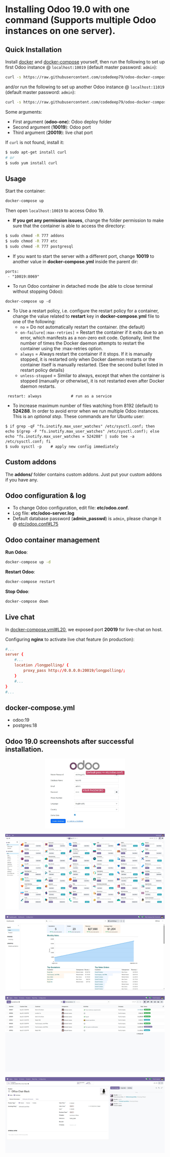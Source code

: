 # Installing Odoo 19.0 with one command (Supports multiple Odoo instances on one server).

## Quick Installation

Install [docker](https://docs.docker.com/get-docker/) and [docker-compose](https://docs.docker.com/compose/install/) yourself, then run the following to set up first Odoo instance @ `localhost:10019` (default master password: `admin`):

``` bash
curl -s https://raw.githubusercontent.com/codedeep79/odoo-docker-compose/refs/heads/main/odoo-19-docker-compose/run.sh | bash -s odoo-one 10019 20019
```
and/or run the following to set up another Odoo instance @ `localhost:11019` (default master password: `admin`):

``` bash
curl -s https://raw.githubusercontent.com/codedeep79/odoo-docker-compose/refs/heads/main/odoo-19-docker-compose/run.sh | bash -s odoo-two 11019 21019
```

Some arguments:
* First argument (**odoo-one**): Odoo deploy folder
* Second argument (**10019**): Odoo port
* Third argument (**20019**): live chat port

If `curl` is not found, install it:

``` bash
$ sudo apt-get install curl
# or
$ sudo yum install curl
```

## Usage

Start the container:
``` sh
docker-compose up
```
Then open `localhost:10019` to access Odoo 19.

- **If you get any permission issues**, change the folder permission to make sure that the container is able to access the directory:

``` sh
$ sudo chmod -R 777 addons
$ sudo chmod -R 777 etc
$ sudo chmod -R 777 postgresql
```

- If you want to start the server with a different port, change **10019** to another value in **docker-compose.yml** inside the parent dir:

```
ports:
 - "10019:8069"
```

- To run Odoo container in detached mode (be able to close terminal without stopping Odoo):

```
docker-compose up -d
```

- To Use a restart policy, i.e. configure the restart policy for a container, change the value related to **restart** key in **docker-compose.yml** file to one of the following:
   - `no` =	Do not automatically restart the container. (the default)
   - `on-failure[:max-retries]` =	Restart the container if it exits due to an error, which manifests as a non-zero exit code. Optionally, limit the number of times the Docker daemon attempts to restart the container using the :max-retries option.
  - `always` =	Always restart the container if it stops. If it is manually stopped, it is restarted only when Docker daemon restarts or the container itself is manually restarted. (See the second bullet listed in restart policy details)
  - `unless-stopped`	= Similar to always, except that when the container is stopped (manually or otherwise), it is not restarted even after Docker daemon restarts.
```
 restart: always             # run as a service
```

- To increase maximum number of files watching from 8192 (default) to **524288**. In order to avoid error when we run multiple Odoo instances. This is an *optional step*. These commands are for Ubuntu user:

```
$ if grep -qF "fs.inotify.max_user_watches" /etc/sysctl.conf; then echo $(grep -F "fs.inotify.max_user_watches" /etc/sysctl.conf); else echo "fs.inotify.max_user_watches = 524288" | sudo tee -a /etc/sysctl.conf; fi
$ sudo sysctl -p    # apply new config immediately
``` 

## Custom addons

The **addons/** folder contains custom addons. Just put your custom addons if you have any.

## Odoo configuration & log

* To change Odoo configuration, edit file: **etc/odoo.conf**.
* Log file: **etc/odoo-server.log**
* Default database password (**admin_passwd**) is `admin`, please change it @ [etc/odoo.conf#L75](/etc/odoo.conf#L75)

## Odoo container management

**Run Odoo**:

``` bash
docker-compose up -d
```

**Restart Odoo**:

``` bash
docker-compose restart
```

**Stop Odoo**:

``` bash
docker-compose down
```

## Live chat

In [docker-compose.yml#L20](docker-compose.yml#L20), we exposed port **20019** for live-chat on host.

Configuring **nginx** to activate live chat feature (in production):

``` conf
#...
server {
    #...
    location /longpolling/ {
        proxy_pass http://0.0.0.0:20019/longpolling/;
    }
    #...
}
#...
```

## docker-compose.yml

* odoo:19
* postgres:18

## Odoo 19.0 screenshots after successful installation.

<p align="center">
<img src="screenshots/odoo-19-welcome-screenshot.jpg" width="50%">
</p>

<p>
<img src="screenshots/odoo-19-apps-screenshot.jpg" width="100%">
</p>

<p>
<img src="screenshots/odoo-19-dashboard.jpg" width="100%">
</p>

<p>
<img src="screenshots/odoo-19-sales-screen.jpg" width="100%">
</p>

<p>
<img src="screenshots/odoo-19-product-form.jpg" width="100%">
</p>

